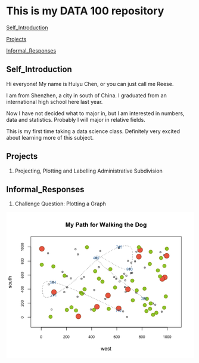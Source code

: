 # This is my DATA 100 repository

[Self_Introduction](#Self_Introduction)

[Projects](#Projects)

[Informal_Responses](#Informal_Responses)


## Self_Introduction

Hi everyone! My name is Huiyu Chen, or you can just call me Reese.

I am from Shenzhen, a city in south of China. I graduated from an international high school here last year.

Now I have not decided what to major in, but I am interested in numbers, data and statistics. Probably I will major in
relative fields.

This is my first time taking a data science class. Definitely very excited about learning more of this subject.


## Projects
1. Projecting, Plotting and Labelling Administrative Subdivision




## Informal_Responses

1. Challenge Question: Plotting a Graph


![GitHub Logo](ChanllengeQuestion.png)
